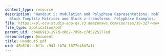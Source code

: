 ```yaml
---
content_type: resource
description: 'Handout 5: Modulation and Polyphase Representations: Noble Identities;
  Block Toeplitz Matrices and Block z-transforms; Polyphase Examples.'
file: https://ol-ocw-studio-app-qa.s3.amazonaws.com/courses/18-327-wavelets-filter-banks-and-applications-spring-2003/48b610fc0f1cc941fb7d1677d48b7a1f_Handout5.pdf
file_type: application/pdf
parent_uid: cb486913-197d-c062-7d9b-c7d5225177ad
resourcetype: Document
title: Handout5.pdf
uid: 48b610fc-0f1c-c941-fb7d-1677d48b7a1f
---
```

